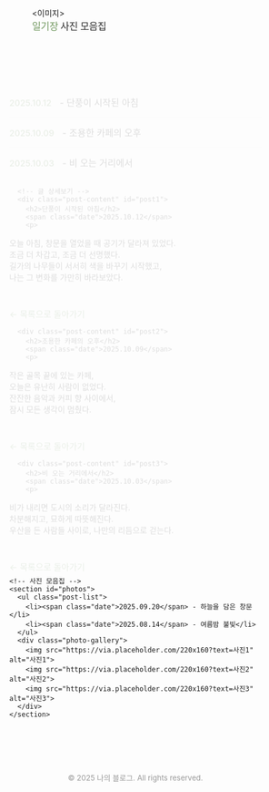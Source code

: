 
<html lang="ko">
<head>
  <meta charset="UTF-8" />
  <meta name="viewport" content="width=device-width, initial-scale=1.0" />
  <title>영유의 서랍장</title>
  <style>
    @import url('https://cdn.jsdelivr.net/gh/orioncactus/pretendard/dist/web/static/pretendard.css');

    body {
      margin: 0;
      font-family: 'Pretendard', sans-serif;
      background-color: #D4E0EE;
      color: #2c2c2c;
      line-height: 1.7;
      transition: background-color 0.3s ease;
    }

    header {
      display: flex;
      flex-direction: column;
      align-items: flex-start;
      padding: 60px 70px 30px 70px;
    }

  <div class="logo">
    <img src="정영주 컵앤하겐.png" alt="CopenHagen 로고" height="60">
  </div>
  <nav>
    <a href="#" id="diaryLink" class="active">일기장</a>
    <a href="#" id="photoLink">사진 모음집</a>
  </nav>
</header>
    }

    nav {
      display: flex;
      gap: 25px;
    }

    nav a {
      text-decoration: none;
      color: #2c2c2c;
      font-weight: 500;
      font-size: 17px;
      letter-spacing: -0.3px;
      transition: color 0.3s;
    }

    nav a:hover, nav a.active {
      color: #729960;
    }

    main {
      max-width: 720px;
      margin: 0 auto;
      padding: 0 30px 80px;
    }

    section {
      display: none;
      animation: fadeIn 0.4s ease;
    }

    section.active {
      display: block;
    }

    @keyframes fadeIn {
      from { opacity: 0; transform: translateY(10px); }
      to { opacity: 1; transform: translateY(0); }
    }

    .post-list {
      list-style: none;
      padding: 0;
      margin: 40px 0 0 0;
      border-top: 1px solid rgba(0, 0, 0, 0.08);
    }

    .post-list li {
      font-size: 16px;
      padding: 14px 0;
      border-bottom: 1px solid rgba(0, 0, 0, 0.05);
      cursor: pointer;
      transition: color 0.2s;
    }

    .post-list li:hover {
      color: #729960;
    }

    .post-list li span.date {
      color: #729960;
      font-weight: 500;
      margin-right: 10px;
      font-size: 15px;
    }

    .post-content {
      display: none;
      animation: fadeIn 0.4s ease;
    }

    .post-content.active {
      display: block;
    }

    .post-content h2 {
      font-size: 20px;
      color: #2c2c2c;
      margin-top: 20px;
      margin-bottom: 10px;
    }

    .post-content .date {
      color: #729960;
      font-size: 14px;
      margin-bottom: 20px;
      display: block;
    }

    .post-content p {
      font-size: 16px;
      line-height: 1.8;
      color: #333;
      white-space: pre-line;
    }

    .back-link {
      display: inline-block;
      margin-top: 30px;
      color: #729960;
      text-decoration: none;
      font-size: 15px;
      transition: opacity 0.3s;
    }

    .back-link:hover {
      opacity: 0.7;
    }

    .photo-gallery {
      display: flex;
      flex-wrap: wrap;
      gap: 15px;
      margin-top: 30px;
    }

    .photo-gallery img {
      width: 100%;
      max-width: 220px;
      border-radius: 8px;
      box-shadow: 0 2px 8px rgba(0, 0, 0, 0.08);
      transition: transform 0.3s ease, box-shadow 0.3s ease;
    }

    .photo-gallery img:hover {
      transform: scale(1.03);
      box-shadow: 0 4px 10px rgba(0, 0, 0, 0.12);
    }

    footer {
      text-align: center;
      font-size: 13px;
      color: rgba(0,0,0,0.4);
      padding-bottom: 30px;
    }
  </style>
</head>
<body>
  <header>
    <div class="logo"><이미지></div>
    <nav>
      <a href="#" id="diaryLink" class="active">일기장</a>
      <a href="#" id="photoLink">사진 모음집</a>
    </nav>
  </header>

  <main>
    <!-- 일기장 -->
    <section id="diary" class="active">
      <ul class="post-list">
        <li data-id="1"><span class="date">2025.10.12</span> - 단풍이 시작된 아침</li>
        <li data-id="2"><span class="date">2025.10.09</span> - 조용한 카페의 오후</li>
        <li data-id="3"><span class="date">2025.10.03</span> - 비 오는 거리에서</li>
      </ul>

      <!-- 글 상세보기 -->
      <div class="post-content" id="post1">
        <h2>단풍이 시작된 아침</h2>
        <span class="date">2025.10.12</span>
        <p>
오늘 아침, 창문을 열었을 때 공기가 달라져 있었다.  
조금 더 차갑고, 조금 더 선명했다.  
길가의 나무들이 서서히 색을 바꾸기 시작했고,  
나는 그 변화를 가만히 바라보았다.
        </p>
        <a href="#" class="back-link">← 목록으로 돌아가기</a>
      </div>

      <div class="post-content" id="post2">
        <h2>조용한 카페의 오후</h2>
        <span class="date">2025.10.09</span>
        <p>
작은 골목 끝에 있는 카페,  
오늘은 유난히 사람이 없었다.  
잔잔한 음악과 커피 향 사이에서,  
잠시 모든 생각이 멈췄다.
        </p>
        <a href="#" class="back-link">← 목록으로 돌아가기</a>
      </div>

      <div class="post-content" id="post3">
        <h2>비 오는 거리에서</h2>
        <span class="date">2025.10.03</span>
        <p>
비가 내리면 도시의 소리가 달라진다.  
차분해지고, 묘하게 따뜻해진다.  
우산을 든 사람들 사이로, 나만의 리듬으로 걷는다.
        </p>
        <a href="#" class="back-link">← 목록으로 돌아가기</a>
      </div>
    </section>

    <!-- 사진 모음집 -->
    <section id="photos">
      <ul class="post-list">
        <li><span class="date">2025.09.20</span> - 하늘을 담은 창문</li>
        <li><span class="date">2025.08.14</span> - 여름밤 불빛</li>
      </ul>
      <div class="photo-gallery">
        <img src="https://via.placeholder.com/220x160?text=사진1" alt="사진1">
        <img src="https://via.placeholder.com/220x160?text=사진2" alt="사진2">
        <img src="https://via.placeholder.com/220x160?text=사진3" alt="사진3">
      </div>
    </section>
  </main>

  <footer>
    © 2025 나의 블로그. All rights reserved.
  </footer>

  <script>
    // 탭 전환
    const diaryLink = document.getElementById('diaryLink');
    const photoLink = document.getElementById('photoLink');
    const diarySection = document.getElementById('diary');
    const photoSection = document.getElementById('photos');

    diaryLink.addEventListener('click', (e) => {
      e.preventDefault();
      diarySection.classList.add('active');
      photoSection.classList.remove('active');
      diaryLink.classList.add('active');
      photoLink.classList.remove('active');
    });

    photoLink.addEventListener('click', (e) => {
      e.preventDefault();
      photoSection.classList.add('active');
      diarySection.classList.remove('active');
      photoLink.classList.add('active');
      diaryLink.classList.remove('active');
    });

    // 글 상세보기 기능
    const postItems = document.querySelectorAll('.post-list li');
    const postContents = document.querySelectorAll('.post-content');
    const backLinks = document.querySelectorAll('.back-link');

    postItems.forEach(item => {
      item.addEventListener('click', () => {
        const id = item.dataset.id;
        document.querySelector('.post-list').style.display = 'none';
        document.getElementById(`post${id}`).classList.add('active');
      });
    });

    backLinks.forEach(link => {
      link.addEventListener('click', (e) => {
        e.preventDefault();
        document.querySelectorAll('.post-content').forEach(c => c.classList.remove('active'));
        document.querySelector('.post-list').style.display = 'block';
      });
    });
  </script>


